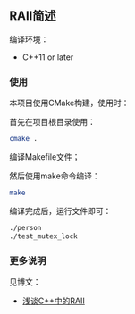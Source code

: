 ## RAII简述

编译环境：

-   C++11 or later

### 使用

本项目使用CMake构建，使用时：

首先在项目根目录使用：

```bash
cmake .
```

编译Makefile文件；

然后使用make命令编译：

```bash
make
```

编译完成后，运行文件即可：

```bash
./person
./test_mutex_lock
```

### 更多说明

见博文：

-   [浅谈C++中的RAII](https://jasonkayzk.github.io/2020/12/13/浅谈C++中的RAII/)

